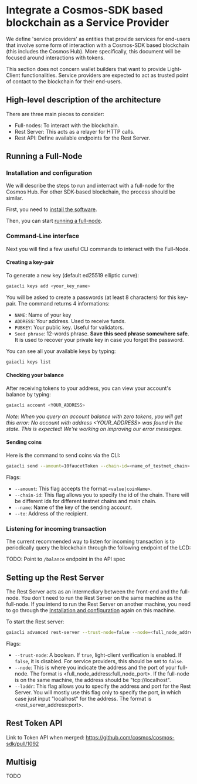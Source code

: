 # Integrate a Cosmos-SDK based blockchain as a Service Provider

We define 'service providers' as entities that provide services for end-users that involve some form of interaction with a Cosmos-SDK based blockchain (this includes the Cosmos Hub). More specifically, this document will be focused around interactions with tokens.

This section does not concern wallet builders that want to provide Light-Client functionalities. Service providers are expected to act as trusted point of contact to the blockchain for their end-users. 

## High-level description of the architecture

There are three main pieces to consider:

- Full-nodes: To interact with the blockchain. 
- Rest Server: This acts as a relayer for HTTP calls.
- Rest API: Define available endpoints for the Rest Server.

## Running a Full-Node

### Installation and configuration

We will describe the steps to run and interract with a full-node for the Cosmos Hub. For other SDK-based blockchain, the process should be similar. 

First, you need to [install the software](https://github.com/cosmos/cosmos.network/blob/jordan-peng/vuepress-docs/docs/getting-started/installation.md).

Then, you can start [running a full-node](https://github.com/cosmos/cosmos.network/blob/jordan-peng/vuepress-docs/docs/getting-started/full-node.md).

### Command-Line interface

Next you will find a few useful CLI commands to interact with the Full-Node.

#### Creating a key-pair

To generate a new key (default ed25519 elliptic curve):

```bash
gaiacli keys add <your_key_name>
```

You will be asked to create a passwords (at least 8 characters) for this key-pair. The command returns 4 informations:

- `NAME`: Name of your key
- `ADDRESS`: Your address. Used to receive funds.
- `PUBKEY`: Your public key. Useful for validators.
- `Seed phrase`: 12-words phrase. **Save this seed phrase somewhere safe**. It is used to recover your private key in case you forget the password.

You can see all your available keys by typing:

```bash
gaiacli keys list
```

#### Checking your balance

After receiving tokens to your address, you can view your account's balance by typing:

```bash
gaiacli account <YOUR_ADDRESS>
```

*Note: When you query an account balance with zero tokens, you will get this error: No account with address <YOUR_ADDRESS> was found in the state. This is expected! We're working on improving our error messages.*

#### Sending coins

Here is the command to send coins via the CLI:

```bash
gaiacli send --amount=10faucetToken --chain-id=<name_of_testnet_chain> --name=<key_name> --to=<destination_address>
```

Flags:
- `--amount`: This flag accepts the format `<value|coinName>`.
- `--chain-id`: This flag allows you to specify the id of the chain. There will be different ids for different testnet chains and main chain.
- `--name`: Name of the key of the sending account.
- `--to`: Address of the recipient.

### Listening for incoming transaction

The current recommended way to listen for incoming transaction is to periodically query the blockchain through the following endpoint of the LCD:

TODO: Point to `/balance` endpoint in the API spec

## Setting up the Rest Server

The Rest Server acts as an intermediary between the front-end and the full-node. You don't need to run the Rest Server on the same machine as the full-node. If you intend to run the Rest Server on another machine, you need to go through the [Installation and configuration](#installation-and-configuration) again on this machine.

To start the Rest server: 

```bash
gaiacli advanced rest-server --trust-node=false --node=<full_node_address:full_node_port>
```

Flags:
- `--trust-node`: A boolean. If `true`, light-client verification is enabled. If `false`, it is disabled. For service providers, this should be set to `false`.
- `--node`: This is where you indicate the address and the port of your full-node. The format is <full_node_address:full_node_port>. If the full-node is on the same machine, the address should be "tcp://localhost".
- `--laddr`: This flag allows you to specify the address and port for the Rest Server. You will mostly use this flag only to specify the port, in which case just input "localhost" for the address. The format is <rest_server_address:port>.

## Rest Token API

Link to Token API when merged: https://github.com/cosmos/cosmos-sdk/pull/1092

## Multisig

TODO